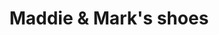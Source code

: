 ---
title: "Maddie & Mark's shoes"
url: /edinburgh/maddie-and-marks-shoes-craigcrook-place/
shop: shoes
---